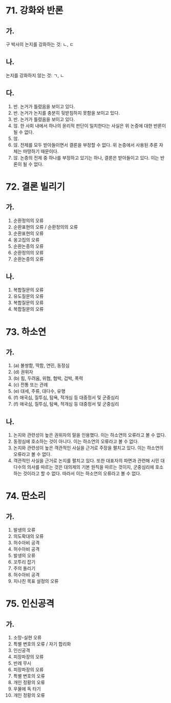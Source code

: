 # 71. 강화와 반론

## 가.

구 박사의 논지를 강화하는 것: ㄴ, ㄷ



## 나.

논지를 강화하지 않는 것: ㄱ, ㄴ



## 다.

1. 반. 논거가 틀렸음을 보이고 있다.
2. 반. 논거가 논지를 충분히 뒷받침하지 못함을 보이고 있다.
3. 반. 논거가 틀렸음을 보이고 있다.
4. 않. 한 사회 내에서 하나의 윤리적 판단이 일치한다는 사실은 위 논증에 대한 반론이 될 수 없다.
5. 않.
6. 않. 전제를 모두 받아들이면서 결론을 부정할 수 없다. 위 논증에서 사용된 추론 자체는 마땅하기 때문이다.
7. 않. 논증의 전제 중 하나를 부정하고 있기는 하나, 결론은 받아들이고 있다. 이는 반론이 될 수 없다.



# 72. 결론 빌리기

## 가.

1. 순환정의의 오류
2. 순환표현의 오류 / 순환정의의 오류
3. 순환표현의 오류
4. 옹고집의 오류
5. 순환논증의 오류
6. 순환정의의 오류
7. 순환논증의 오류



## 나.

1. 복합질문의 오류
2. 유도질문의 오류
3. 복합질문의 오류
4. 복합질문의 오류



# 73. 하소연

## 가.

1. (a) 불쌍함, 딱함, 연민, 동정심
2. (d) 권위자
3. (b) 힘, 두려움, 위협, 협박, 겁박, 폭력
4. (c) 전통 또는 관례
5. (e) 대세, 주류, 대다수, 유행
6. (f) 애국심, 질투심, 탐욕, 적개심 등 대중정서 및 군중심리
7. (f) 애국심, 질투심, 탐욕, 적개심 등 대중정서 및 군중심리



## 나.

1. 논지와 관련성이 높은 권위자의 말을 인용했다. 이는 하소연의 오류라고 볼 수 없다.
2. 동정심에 호소하는 것이 아니다. 이는 하소연의 오류라고 볼 수 없다.
3. 논지와 관련성이 높은 객관적인 사실을 근거로 주장을 펼치고 있다. 이는 하소연의 오류라고 볼 수 없다.
4. 객관적인 사실을 근거로 논지를 펼치고 있다. 또한 대표자의 파면과 관련해 시민 대다수의 의사를 따르는 것은 대의제의 기본 원칙을 따르는 것이지, 군중심리에 호소하는 것이라고 할 수 없다. 따라서 이는 하소연의 오류라고 볼 수 없다.



# 74. 딴소리

## 가.

1. 발생의 오류
2. 의도확대의 오류
3. 허수아비 공격
4. 허수아비 공격
5. 발생의 오류
6. 꼬투리 잡기
7. 주의 돌리기
8. 허수아비 공격
9. 지나친 목표 설정의 오류



# 75. 인신공격

## 가.

1. 소망-실현 오류
2. 특별 변호의 오류 / 자기 합리화
3. 인신공격
4. 피장파장의 오류
5. 반례 무시
6. 피장파장의 오류
7. 특별 변호의 오류
8. 개인 정황의 오류
9. 우물에 독 타기
10. 개인 정황의 오류



